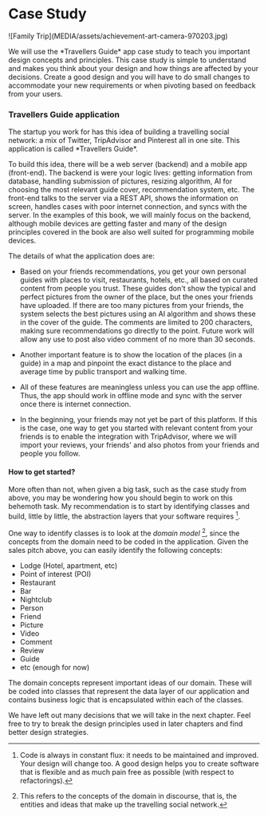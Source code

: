 # Case Study

<div class="figure">
![Family Trip](MEDIA/assets/achievement-art-camera-970203.jpg)
</div>

<p class="para"><span class="dropcaps">W</span>e will use the *Travellers Guide* app case study
to teach you important design concepts and principles. This case study is simple to
understand and makes you think about your design and how things are affected
by your decisions. Create a good design and you will have to do small changes
to accommodate your new requirements or when pivoting based on feedback from your users.

### Travellers Guide application

<p class="para"><span class="dropcaps">T</span>he startup you work for has this
idea of building a travelling social network: a mix of Twitter, TripAdvisor and
Pinterest all in one site. This application is called *Travellers Guide*.

To build this idea, there will be a web server (backend) and a  mobile app (front-end).
The backend is were your logic lives: getting information from database,
handling submission of pictures, resizing algorithm, AI for choosing the most relevant
guide cover, recommendation system, etc. The front-end talks to the server via a REST API,
shows the information on screen, handles cases with poor internet connection,
and syncs with the server. In the examples of this book, we will mainly focus on the backend,
although mobile devices are getting faster and many of the design principles covered
in the book are also well suited for programming mobile devices.

The details of what the application does are:

* Based on your friends recommendations, you get your own personal guides with places to visit,
restaurants, hotels, etc., all based on curated content from people you trust.
These guides don't show the typical and perfect pictures from the owner of the place,
but the ones your friends have uploaded. If there are too many pictures from your friends,
the system selects the best pictures using an AI algorithm and shows these in the cover of
the guide. The comments are limited to 200 characters, making sure recommendations go directly
to the point. Future work will allow any use to post also video comment of no more than 30 seconds.

* Another important feature is to show the location of the places (in a guide) in a map and
pinpoint the exact distance to the place and average time by public transport and walking time.

* All of these features are meaningless unless you can use the app offline. Thus,
the app should work in offline mode and sync with the server once there is internet connection.

* In the beginning, your friends may not yet be part of this platform. If this
is the case, one way to get you started with relevant content from your friends
is to enable the integration with TripAdvisor, where we will import your reviews,
your friends' and also photos from your friends and people you follow.

<!--
Another idea is a publishing site that sells book chapters and whole books. As a user, you can buy a few chapters to see whether the story is interesting and stop reading if you don't find it appealing. Have you ever thought about introductory books from which you know most of the content except one chapter or two. With this platform, you can buy those individual chapters alone and focus on your needs. Start learning smart!

Your team uses an agile methodology, *Scrum*, and there are post-it everywhere with the list of functional features (we will go through the list of non-functional later on).

![](/assets/Scrum_task_board.jpg)
(Image taken by Logan Ingalls, [source](https://commons.m.wikimedia.org/wiki/File:Scrum_task_board.jpg#mw-jump-to-license) )

-->

#### **How to get started?**

More often than not, when given a big task, such as the case study from above,
you may be wondering how you should begin to work on this behemoth task.
My recommendation is to start by identifying classes and build, little by little,
the abstraction layers that your software requires [^1].

One way to identify classes is to look at the *domain model* [^2], since the concepts
from the domain need to be coded in the application. Given the sales pitch above,
you can easily identify the following concepts:

- Lodge (Hotel, apartment, etc)
- Point of interest (POI)
- Restaurant
- Bar
- Nightclub
- Person
- Friend
- Picture
- Video
- Comment
- Review
- Guide
- etc (enough for now)

The domain concepts represent important ideas of our domain. These will be coded
into classes that represent the data layer of our application and contains business
logic that is encapsulated within each of the classes.

We have left out many decisions that we will take in the next chapter.
Feel free to try to break the design principles used in later chapters and find
better design strategies.

[^1]: Code is always in constant flux: it needs to be maintained and improved.
Your design will change too. A good design helps you to create software that is
flexible and as much pain free as possible (with respect to refactorings).

[^2]: This refers to the concepts of the domain in discourse, that is, the entities
and ideas that make up the travelling social network.
